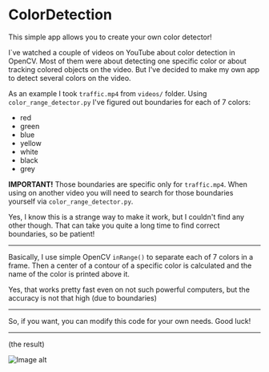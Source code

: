 # ColorDetection
This simple app allows you to create your own color detector!

I`ve watched a couple of videos on YouTube about color detection in OpenCV. Most of them were about detecting one specific color or about tracking colored objects on the video. But I've decided to make my own app to detect several colors on the video.

As an example I took `traffic.mp4` from `videos/` folder. Using `color_range_detector.py` I've figured out boundaries for each of 7 colors:
- red
- green
- blue
- yellow
- white
- black
- grey

<strong>IMPORTANT!</strong> Those boundaries are specific only for `traffic.mp4`. When using on another video you will need to search for those boundaries yourself via `color_range_detector.py`.

Yes, I know this is a strange way to make it work, but I couldn't find any other though. That can take you quite a long time to find correct boundaries, so be patient!

____
Basically, I use simple OpenCV `inRange()` to separate each of 7 colors in a frame. Then a center of a contour of a specific color is calculated and the name of the color is printed above it.

Yes, that works pretty fast even on not such powerful computers, but the accuracy is not that high (due to boundaries)
____
So, if you want, you can modify this code for your own needs. Good luck!
____
(the result)

![Image alt](https://github.com/CREESTL/ColorDetection/raw/master/result.gif)

